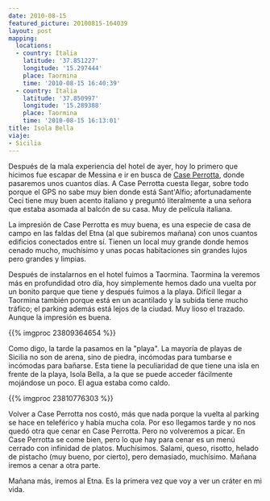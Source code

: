 ```yaml
---
date: 2010-08-15
featured_picture: 20100815-164039
layout: post
mapping:
  locations:
  - country: Italia
    latitude: '37.851227'
    longitude: '15.297444'
    place: Taormina
    time: '2010-08-15 16:40:39'
  - country: Italia
    latitude: '37.850997'
    longitude: '15.289388'
    place: Taormina
    time: '2010-08-15 16:13:01'
title: Isola Bella
viaje:
- Sicilia
---
```


Después de la mala experiencia del hotel de ayer, hoy lo primero que hicimos fue escapar de Messina e ir en busca de <a title="Agriturismo Case Perrotta" href="https://www.caseperrotta.it/">Case Perrotta</a>, donde pasaremos unos cuantos días. A Case Perrotta cuesta llegar, sobre todo porque el GPS no sabe muy bien donde está Sant'Alfio; afortunadamente Ceci tiene muy buen acento italiano y preguntó literalmente a una señora que estaba asomada al balcón de su casa. Muy de película italiana.

La impresión de Case Perrotta es muy buena, es una especie de casa de campo en las faldas del Etna (al que subiremos mañana) con unos cuantos edificios conectados entre sí. Tienen un local muy grande donde hemos cenado mucho, muchísimo y unas pocas habitaciones sin grandes lujos pero grandes y limpias.

Después de instalarnos en el hotel fuimos a Taormina. Taormina la veremos más en profundidad otro día, hoy simplemente hemos dado una vuelta por un bonito parque que tiene y después fuimos a la playa. Difícil llegar a Taormina también porque está en un acantilado y la subida tiene mucho tráfico; el parking además está lejos de la ciudad. Muy lioso el trazado. Aunque la impresión es buena.

{{% imgproc 23809364654 %}}

Como digo, la tarde la pasamos en la "playa". La mayoría de playas de Sicilia no son de arena, sino de piedra, incómodas para tumbarse e incómodas para bañarse. Esta tiene la peculiaridad de que tiene una isla en frente de la playa, Isola Bella, a la que se puede acceder fácilmente mojándose un poco. El agua estaba como caldo.

{{% imgproc 23810776303 %}}

Volver a Case Perrotta nos costó, más que nada porque la vuelta al parking se hace en teleférico y había mucha cola. Por eso llegamos tarde y no nos quedó otra que cenar en Case Perrotta. Pero no volveremos a picar. En Case Perrotta se come bien, pero lo que hay para cenar es un menú cerrado con infinidad de platos. Muchísimos. Salami, queso, risotto, helado de pistacho (muy bueno, por cierto), pero demasiado, muchísimo. Mañana iremos a cenar a otra parte.

Mañana más, iremos al Etna. Es la primera vez que voy a ver un cráter en mi vida.